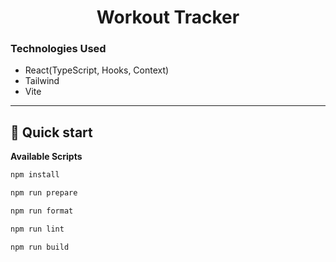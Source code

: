 <h1 align="center">
  Workout Tracker
</h1>

### Technologies Used

- React(TypeScript, Hooks, Context)
- Tailwind
- Vite

---

## 🚀 Quick start

**Available Scripts**

```bash
npm install
```

```bash
npm run prepare
```

```bash
npm run format
```

```bash
npm run lint
```

```bash
npm run build
```
